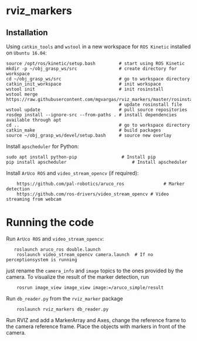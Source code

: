 # rviz_markers

## Installation 
Using ```catkin_tools``` and ```wstool``` in a new workspace for ```ROS Kinetic``` installed on ```Ubuntu 16.04```:

```
source /opt/ros/kinetic/setup.bash         # start using ROS Kinetic
mkdir -p ~/obj_grasp_ws/src                # create directory for workspace
cd ~/obj_grasp_ws/src                      # go to workspace directory
catkin_init_workspace                      # init workspace
wstool init                                # init rosinstall
wstool merge https://raw.githubusercontent.com/mgvargas/rviz_markers/master/rosinstall/catkin.rosinstall
                                           # update rosinstall file
wstool update                              # pull source repositories
rosdep install --ignore-src --from-paths . # install dependencies available through apt
cd ..                                      # go to workspace directory
catkin_make                                # build packages
source ~/obj_grasp_ws/devel/setup.bash     # source new overlay
```

Install ```apscheduler``` for Python:
```
sudo apt install python-pip					# Install pip
pip install apscheduler							# Install apscheduler
```
Install ```ArUco ROS``` and ```video_stream_opencv``` (if required):
```
	https://github.com/pal-robotics/aruco_ros				# Marker detection
	https://github.com/ros-drivers/video_stream_opencv # Video streaming from webcam
```

# Running the code
Run ```ArUco ROS``` and ```video_stream_opencv```:
```
   roslaunch aruco_ros double.launch
	roslaunch video_stream_opencv camera.launch  # If no perceptionsystem is running
```
 just rename the ```camera_info``` and ```image``` topics to the ones provided by the camera. To visualize the result of the marker detection, run
```
 	rosrun image_view image_view image:=/aruco_simple/result
```
Run ```db_reader.py``` from the ```rviz_marker``` package
```
	roslaunch rviz_markers db_reader.py
```
Run RVIZ and add a MarkerArray and Axes, change the reference frame to the camera reference frame.
Place the objects with markers in front of the camera.

